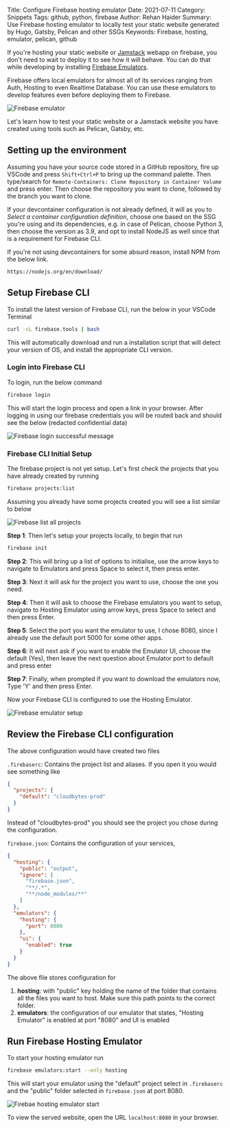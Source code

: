 Title: Configure Firebase hosting emulator
Date: 2021-07-11
Category: Snippets
Tags: github, python, firebase
Author: Rehan Haider
Summary: Use Firebase hosting emulator to locally test your static website generated by Hugo, Gatsby, Pelican and other SSGs
Keywords: Firebase, hosting, emulator, pelican, github

If you're hosting your static website or  [Jamstack]({filename}99999996-what-is-jamstack.md) webapp on firebase, you don't need to wait to deploy it to see how it will behave. You can do that while developing by installing [Firebase Emulators](https://firebase.google.com/docs/emulator-suite). 

Firebase offers local emulators for almost all of its services ranging from Auth, Hosting to even Realtime Database. You can use these emulators to develop features even before deploying them to Firebase. 

![Firebase emulator]({static}/images/s0006/firebase_emulator.png)

Let's learn how to test your static website or a Jamstack website you have created using tools such as Pelican, Gatsby, etc. 

## Setting up the environment

Assuming you have your source code stored in a GitHub repository, fire up VSCode and press `Shift+Ctrl+P` to bring up the command palette. Then type/search for `Remote-Containers: Clone Repository in Container Volume` and press enter.  Then choose the repository you want to clone, followed by the branch you want to clone. 

If your devcontainer configuration is not already defined, it will as you to *Select a container configuration definition*, choose one based on the SSG you're using and its dependencies, e.g. in case of Pelican, choose Python 3, then choose the version as 3.9, and opt to install NodeJS as well since that is a requirement for Firebase CLI. 

If you're not using devcontainers for some absurd reason, install NPM from the below link. 

```http
https://nodejs.org/en/download/
```

## Setup Firebase CLI

To install the latest version of Firebase CLI, run the below in your VSCode Terminal

```bash
curl -sL firebase.tools | bash
```

This will automatically download and run a installation script that will detect your version of OS, and install the appropriate CLI version. 

### Login into Firebase CLI

To login, run the below command

```bash
firebase login
```

This will start the login process and open a link in your browser. After logging in using our firebase credentials you will be routed back and should see the below (redacted confidential data)

![Firebase login successful message]({static}/images/s0006/firebase-cli-login.png)

### Firebase CLI Initial Setup

The firebase project is not yet setup. Let's first check the projects that you have already created by running

```bash
firebase projects:list
```

Assuming you already have some projects created you will see a list similar to below

![Firebase list all projects]({static}/images/s0006/firebase_project_list.png)

**Step 1**: Then let's setup your projects locally, to begin that run

```bash
firebase init 
```

**Step 2**: This will bring up a list of options to initialise, use the arrow keys to navigate to Emulators and press Space to select it, then press enter. 

**Step 3**: Next it will ask for the project you want to use, choose the one you need. 

**Step 4**: Then it will ask to choose the Firebase emulators you want to setup, navigate to Hosting Emulator using arrow keys, press Space to select and then press Enter.

**Step 5**: Select the port you want the emulator to use, I chose 8080, since I already use the default port 5000 for some other apps. 

**Step 6**: It will next ask if you want to enable the Emulator UI, choose the default (Yes), then leave the next question about Emulator port to default and press enter

**Step 7**: Finally, when prompted if you want to download the emulators now, Type 'Y' and then press Enter.

Now your Firebase CLI is configured to use the Hosting Emulator. 

![Firebase emulator setup]({static}/images/s0006/firebase_emulator_setup.png)

## Review the Firebase CLI configuration

The above configuration would have created two files

`.firebaserc`: Contains the project list and aliases. If you open it you would see something like

```json
{
  "projects": {
    "default": "cloudbytes-prod"
  }
}
```

Instead of "cloudbytes-prod" you should see the project you chose during the configuration.

`firebase.json`: Contains the configuration of your services, 

```json
{
  "hosting": {
    "public": "output",
    "ignore": [
      "firebase.json",
      "**/.*",
      "**/node_modules/**"
    ]
  },
  "emulators": {
    "hosting": {
      "port": 8080
    },
    "ui": {
      "enabled": true
    }
  }
}
```

The above file stores configuration for

1. **hosting**: with "public" key holding the name of the folder that contains all the files you want to host. Make sure this path points to the correct folder.
2. **emulators**: the configuration of our emulator that states, "Hosting Emulator" is enabled at port "8080" and UI is enabled

## Run Firebase Hosting Emulator

To start your hosting emulator run 

```bash
firebase emulators:start --only hosting
```

This will start your emulator using the "default" project select in `.firebaserc` and the "public" folder selected in `firebase.json` at port 8080. 

![Firebae hosting emulator start]({static}/images/s0006/firebase_hosting_emulator_start.png)

To view the served website, open the URL `localhost:8080` in your browser. 